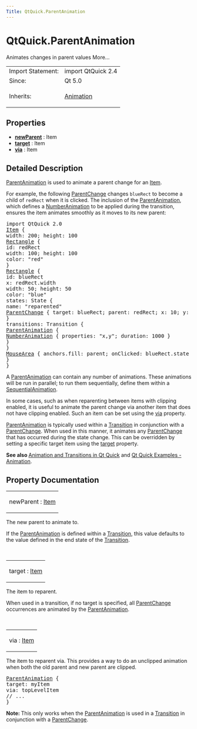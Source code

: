 ```yaml
---
Title: QtQuick.ParentAnimation
---
```


# QtQuick.ParentAnimation

<span class="subtitle"></span>
<!-- $$$ParentAnimation-brief -->
<p>Animates changes in parent values More...</p>
<!-- @@@ParentAnimation -->
<table class="alignedsummary">
<tr><td class="memItemLeft rightAlign topAlign"> Import Statement:</td><td class="memItemRight bottomAlign"> import QtQuick 2.4</td></tr><tr><td class="memItemLeft rightAlign topAlign"> Since:</td><td class="memItemRight bottomAlign">  Qt 5.0</td></tr><tr><td class="memItemLeft rightAlign topAlign"> Inherits:</td><td class="memItemRight bottomAlign"> <p><a href="QtQuick.Animation.md">Animation</a></p>
</td></tr></table><ul>
</ul>
<h2 id="properties">Properties</h2>
<ul>
<li class="fn"><b><b><a href="#newParent-prop">newParent</a></b></b> : Item</li>
<li class="fn"><b><b><a href="#target-prop">target</a></b></b> : Item</li>
<li class="fn"><b><b><a href="#via-prop">via</a></b></b> : Item</li>
</ul>
<!-- $$$ParentAnimation-description -->
<h2 id="details">Detailed Description</h2>
</p>
<p><a href="index.html">ParentAnimation</a> is used to animate a parent change for an <a href="QtQuick.Item.md">Item</a>.</p>
<p>For example, the following <a href="QtQuick.ParentChange.md">ParentChange</a> changes <code>blueRect</code> to become a child of <code>redRect</code> when it is clicked. The inclusion of the <a href="index.html">ParentAnimation</a>, which defines a <a href="QtQuick.NumberAnimation.md">NumberAnimation</a> to be applied during the transition, ensures the item animates smoothly as it moves to its new parent:</p>
<pre class="qml">import QtQuick 2.0
<span class="type"><a href="QtQuick.Item.md">Item</a></span> {
<span class="name">width</span>: <span class="number">200</span>; <span class="name">height</span>: <span class="number">100</span>
<span class="type"><a href="QtQuick.Rectangle.md">Rectangle</a></span> {
<span class="name">id</span>: <span class="name">redRect</span>
<span class="name">width</span>: <span class="number">100</span>; <span class="name">height</span>: <span class="number">100</span>
<span class="name">color</span>: <span class="string">&quot;red&quot;</span>
}
<span class="type"><a href="QtQuick.Rectangle.md">Rectangle</a></span> {
<span class="name">id</span>: <span class="name">blueRect</span>
<span class="name">x</span>: <span class="name">redRect</span>.<span class="name">width</span>
<span class="name">width</span>: <span class="number">50</span>; <span class="name">height</span>: <span class="number">50</span>
<span class="name">color</span>: <span class="string">&quot;blue&quot;</span>
<span class="name">states</span>: <span class="name">State</span> {
<span class="name">name</span>: <span class="string">&quot;reparented&quot;</span>
<span class="type"><a href="QtQuick.ParentChange.md">ParentChange</a></span> { <span class="name">target</span>: <span class="name">blueRect</span>; <span class="name">parent</span>: <span class="name">redRect</span>; <span class="name">x</span>: <span class="number">10</span>; <span class="name">y</span>: <span class="number">10</span> }
}
<span class="name">transitions</span>: <span class="name">Transition</span> {
<span class="type"><a href="index.html">ParentAnimation</a></span> {
<span class="type"><a href="QtQuick.NumberAnimation.md">NumberAnimation</a></span> { <span class="name">properties</span>: <span class="string">&quot;x,y&quot;</span>; <span class="name">duration</span>: <span class="number">1000</span> }
}
}
<span class="type"><a href="QtQuick.MouseArea.md">MouseArea</a></span> { <span class="name">anchors</span>.fill: <span class="name">parent</span>; <span class="name">onClicked</span>: <span class="name">blueRect</span>.<span class="name">state</span> <span class="operator">=</span> <span class="string">&quot;reparented&quot;</span> }
}
}</pre>
<p>A <a href="index.html">ParentAnimation</a> can contain any number of animations. These animations will be run in parallel; to run them sequentially, define them within a <a href="QtQuick.SequentialAnimation.md">SequentialAnimation</a>.</p>
<p>In some cases, such as when reparenting between items with clipping enabled, it is useful to animate the parent change via another item that does not have clipping enabled. Such an item can be set using the <a href="#via-prop">via</a> property.</p>
<p><a href="index.html">ParentAnimation</a> is typically used within a <a href="QtQuick.qmlexampletoggleswitch.md#transition">Transition</a> in conjunction with a <a href="QtQuick.ParentChange.md">ParentChange</a>. When used in this manner, it animates any <a href="QtQuick.ParentChange.md">ParentChange</a> that has occurred during the state change. This can be overridden by setting a specific target item using the <a href="#target-prop">target</a> property.</p>
<p><b>See also </b><a href="QtQuick.qtquick-statesanimations-animations.md">Animation and Transitions in Qt Quick</a> and <a href="QtQuick.animation/">Qt Quick Examples - Animation</a>.</p>
<!-- @@@ParentAnimation -->
<h2>Property Documentation</h2>
<!-- $$$newParent -->
<table class="qmlname"><tr valign="top" id="newParent-prop"><td class="tblQmlPropNode"><p><span class="name">newParent</span> : <span class="type"><a href="QtQuick.Item.md">Item</a></span></p></td></tr></table><p>The new parent to animate to.</p>
<p>If the <a href="index.html">ParentAnimation</a> is defined within a <a href="QtQuick.qmlexampletoggleswitch.md#transition">Transition</a>, this value defaults to the value defined in the end state of the <a href="QtQuick.qmlexampletoggleswitch.md#transition">Transition</a>.</p>
<!-- @@@newParent -->
<br/>
<!-- $$$target -->
<table class="qmlname"><tr valign="top" id="target-prop"><td class="tblQmlPropNode"><p><span class="name">target</span> : <span class="type"><a href="QtQuick.Item.md">Item</a></span></p></td></tr></table><p>The item to reparent.</p>
<p>When used in a transition, if no target is specified, all <a href="QtQuick.ParentChange.md">ParentChange</a> occurrences are animated by the <a href="index.html">ParentAnimation</a>.</p>
<!-- @@@target -->
<br/>
<!-- $$$via -->
<table class="qmlname"><tr valign="top" id="via-prop"><td class="tblQmlPropNode"><p><span class="name">via</span> : <span class="type"><a href="QtQuick.Item.md">Item</a></span></p></td></tr></table><p>The item to reparent via. This provides a way to do an unclipped animation when both the old parent and new parent are clipped.</p>
<pre class="qml"><span class="type"><a href="index.html">ParentAnimation</a></span> {
<span class="name">target</span>: <span class="name">myItem</span>
<span class="name">via</span>: <span class="name">topLevelItem</span>
<span class="comment">// ...</span>
}</pre>
<p><b>Note: </b>This only works when the <a href="index.html">ParentAnimation</a> is used in a <a href="QtQuick.qmlexampletoggleswitch.md#transition">Transition</a> in conjunction with a <a href="QtQuick.ParentChange.md">ParentChange</a>.</p><!-- @@@via -->
<br/>
